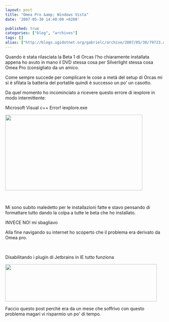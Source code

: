 ```yaml
---
layout: post
title: "Omea Pro &amp; Windows Vista"
date: '2007-05-30 14:40:00 +0200'

published: true
categories: ["blog", "archives"]
tags: []
alias: ["http://blogs.ugidotnet.org/gabrielc/archive/2007/05/30/79723.aspx"]
---
```


<!-- more -->

<p>Quando è stata rilasciata la Beta 1 di Orcas l'ho chiaramente installata appena ho avuto in mano il DVD stessa cosa per Silverlight stessa cosa Omea Pro (consigliato da un amico.</p> <p>Come sempre succede per complicare le cose a metà del setup di Orcas mi si è sfilata la batteria del portatile quindi è successo un po' un casotto. </p> <p>Da quel momento ho incominciato a ricevere questo errore di iexplore in modo intermittente:</p> <p>Microsoft Visual c++ Error! iexplore.exe</p> <p><a href="http://blogs.msdn.com/blogfiles/gabrielecastellani/WindowsLiveWriter/OmeaProWindowsVista_E977/image%7B0%7D_thumb%5B5%5D.png" atomicselection="true"><img style="border-top-width: 0px; border-left-width: 0px; border-bottom-width: 0px; border-right-width: 0px" height="240" src="http://blogs.msdn.com/blogfiles/gabrielecastellani/WindowsLiveWriter/OmeaProWindowsVista_E977/image%7B0%7D_thumb.png" width="436" border="0"></a> </p> <p>&nbsp;</p> <p>Mi sono subito maledetto per le installazioni fatte e stavo pensando di formattare tutto dando la colpa a tutte le beta che ho installato.</p> <p>INVECE NO! mi sbagliavo</p> <p>Alla fine navigando su internet ho scoperto che il problema era derivato da Omea pro.</p> <p>&nbsp;</p> <p>Disabilitando i plugin di Jetbrains in IE tutto funziona</p> <p><a href="http://blogs.msdn.com/blogfiles/gabrielecastellani/WindowsLiveWriter/OmeaProWindowsVista_E977/image%7B0%7D_thumb%5B5%5D.png" atomicselection="true"><img style="border-top-width: 0px; border-left-width: 0px; border-bottom-width: 0px; border-right-width: 0px" height="118" src="http://blogs.msdn.com/blogfiles/gabrielecastellani/WindowsLiveWriter/OmeaProWindowsVista_E977/image%7B0%7D_thumb%5B5%5D.png" width="482" border="0"></a> </p> <p>Faccio questo post perchè era da un mese che soffrivo con questo problema magari vi risparmio un po' di tempo.</p>
